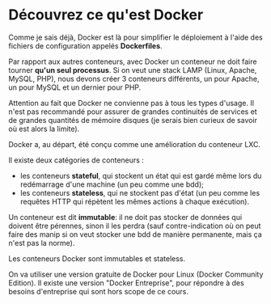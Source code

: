 # Découvrez ce qu'est Docker

Comme je sais déjà, Docker est là pour simplifier le déploiement à l'aide des fichiers de configuration appelés **Dockerfiles**.

Par rapport aux autres conteneurs, avec Docker un conteneur ne doit faire tourner **qu'un seul processus**. Si on veut une stack LAMP (Linux, Apache, MySQL, PHP), nous devons créer 3 conteneurs différents, un pour Apache, un pour MySQL et un dernier pour PHP.

Attention au fait que Docker ne convienne pas à tous les types d'usage. Il n'est pas recommandé pour assurer de grandes continuités de services et de grandes quantités de mémoire disques (je serais bien curieux de savoir où est alors la limite).

Docker a, au départ, été conçu comme une amélioration du conteneur LXC.

Il existe deux catégories de conteneurs :

- les conteneurs **stateful**, qui stockent un état qui est gardé même lors du redémarrage d'une machine (un peu comme une bdd);
- les conteneurs **stateless**, qui ne stockent pas d'état (un peu comme les requêtes HTTP qui répètent les mêmes actions à chaque exécution).

Un conteneur est dit **immutable**: il ne doit pas stocker de données qui doivent être pérennes, sinon il les perdra (sauf contre-indication où on peut faire des manip si on veut stocker une bdd de manière permanente, mais ça n'est pas la norme).

Les conteneurs Docker sont immutables et stateless.

On va utiliser une version gratuite de Docker pour Linux (Docker Community Edition). Il existe une version "Docker Entreprise", pour répondre à des besoins d'entreprise qui sont hors scope de ce cours.